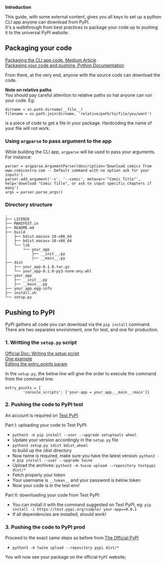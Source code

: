**Introduction**  

This guide, with some external content, gives you all keys to set up a python CLI app anyone can download from PyPI.  
It's a walkthrough from best practices to package your code up to pushing it to the universal PyPI website.  

## Packaging your code

[Packaging the CLI app code, Medium Article](https://medium.com/@trstringer/the-easy-and-nice-way-to-do-cli-apps-in-python-5d9964dc950d 
)  
[Packaging your code and pushing, Python Documentation](https://packaging.python.org/tutorials/packaging-projects/)   

From there, at the very end, anyone with the source code can download the code.  

**Note on relative paths**  
You should pay careful attention to relative paths so hat anyone can run your code. Eg:  
```
dirname = os.path.dirname(__file__)
filename = os.path.join(dirname, 'relative/path/to/file/you/want')
```  
is a piece of code to get a file in your package. Hardcoding the name of your file will not work.  

### Using `argparse` to pass argument to the app

While building the CLI app, `argparse` will be used to pass your arguments. For instance:  
```
parser = argparse.ArgumentParser(description='Download comics from www.comicextra.com -- Default command with no option ask for your inputs')
parser.add_argument('-c', '--comic', metavar='"Comic Title"', help='download "Comic Title", or ask to input specific chapters if many')
args = parser.parse_args()
```

### Directory structure

```
.
├── LICENSE
├── MANIFEST.in
├── README.md
├── build
│   ├── bdist.macosx-10-x86_64
│   ├── bdist.macosx-10-x86_64
│   └── lib
│       └── your_app
│           ├── __init__.py
│           ├── __main__.py
├── dist
│   ├── your_app-0.1.0.tar.gz
│   └── your_app-0.1.0-py3-none-any.whl
├── your_app
│   ├── __init__.py
│   ├── __main__.py
├── your_app.egg-info
├── install.sh
└── setup.py
```

## Pushing to PyPI

PyPI gathers all code you can download via the `pip install` command.  
There are two separates environment, one for test, and one for production.  

### 1. Writting the `setup.py` script

[Official Doc: Writing the setup script](https://docs.python.org/3/distutils/setupscript.html)  
[One example](https://github.com/jsmits/github-cli/blob/c5b4166976bbf94fc3f929cc369ce094bc02b88e/setup.py)  
[Editing the entry_points param](https://python-packaging.readthedocs.io/en/latest/command-line-scripts.html)  

In the `setup.py`, the below line will give the order to execute the command from the command line:  
```
entry_points = {
        'console_scripts': ['your-app = your_app.__main__:main']}
```  

### 2. Pushing the code to PyPI test

An account is required on [Test PyPI](https://test.pypi.org/account/register/)  

Part I: uploading your code to Test PyPI:  
- `python3 -m pip install --user --upgrade setuptools wheel`
- Update your version accordingly in the `setup.py` file 
- `python3 setup.py sdist bdist_wheel`   
  to build up the /dist directory
- Now twine is required, make sure you have the latest version: `python3 -m pip install --user --upgrade twine`  
- Upload the archives: `python3 -m twine upload --repository testpypi dist/*`
- Fetch properly your token
- Your username is `__token__` and your password is below token
- Now your code is in the test env!  

Part II: downloading your code from Test PyPI:
- You can install it with the command suggested on Test PyPI, eg: `pip install -i https://test.pypi.org/simple/ your-app==0.0.1`
- If all dependencies are installed, should work!


### 3. Pushing the code to PyPI prod

Proceed to the exact same steps as before from [The Official PyPI](https://pypi.org/)  
- `python3 -m twine upload --repository pypi dist/*`  

You will now see your package on the official `PyPI` website;  

